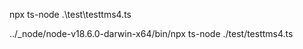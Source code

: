 npx ts-node .\test\testtms4.ts

../_node/node-v18.6.0-darwin-x64/bin/npx ts-node ./test/testtms4.ts
